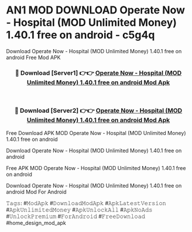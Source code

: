 # AN1 MOD DOWNLOAD Operate Now - Hospital (MOD Unlimited Money) 1.40.1 free on android - c5g4q
Download Operate Now - Hospital (MOD Unlimited Money) 1.40.1 free on android Free Mod APK

<div align="center">
<h3>🔴 Download [Server1] 👉👉 <a href="https://apk-comot.site?title=Operate_Now_-_Hospital_(MOD_Unlimited_Money)_1.40.1_free_on_android">Operate Now - Hospital (MOD Unlimited Money) 1.40.1 free on android Mod Apk</a></h3><br>

<h3>🔴 Download [Server2] 👉👉 <a href="https://apk-comot.site?title=Operate_Now_-_Hospital_(MOD_Unlimited_Money)_1.40.1_free_on_android">Operate Now - Hospital (MOD Unlimited Money) 1.40.1 free on android Mod Apk</a></h3>
</div>


Free Download APK MOD Operate Now - Hospital (MOD Unlimited Money) 1.40.1 free on android

Download Operate Now - Hospital (MOD Unlimited Money) 1.40.1 free on android 

Free APK MOD Operate Now - Hospital (MOD Unlimited Money) 1.40.1 free on android 

Download Operate Now - Hospital (MOD Unlimited Money) 1.40.1 free on android Mod For Android

𝚃𝚊𝚐𝚜: #𝙼𝚘𝚍𝙰𝚙𝚔 #𝙳𝚘𝚠𝚗𝚕𝚘𝚊𝚍𝙼𝚘𝚍𝙰𝚙𝚔 #𝙰𝚙𝚔𝙻𝚊𝚝𝚎𝚜𝚝𝚅𝚎𝚛𝚜𝚒𝚘𝚗 #𝙰𝚙𝚔𝚄𝚗𝚕𝚒𝚖𝚒𝚝𝚎𝚍𝙼𝚘𝚗𝚎𝚢 #𝙰𝚙𝚔𝚄𝚗𝚕𝚘𝚌𝚔𝙰𝚕𝚕 #𝙰𝚙𝚔𝙽𝚘𝙰𝚍𝚜 #𝚄𝚗𝚕𝚘𝚌𝚔𝙿𝚛𝚎𝚖𝚒𝚞𝚖 #𝙵𝚘𝚛𝙰𝚗𝚍𝚛𝚘𝚒𝚍 #𝙵𝚛𝚎𝚎𝙳𝚘𝚠𝚗𝚕𝚘𝚊𝚍 #home_design_mod_apk